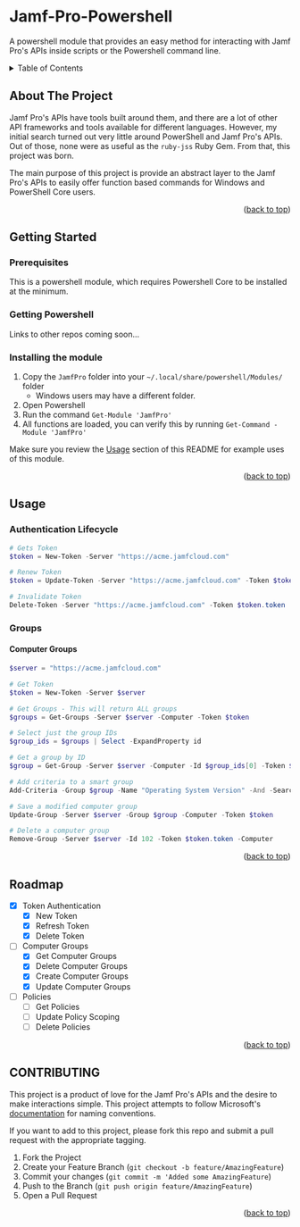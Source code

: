 # Jamf-Pro-Powershell
A powershell module that provides an easy method for interacting with Jamf Pro's APIs inside scripts or the Powershell command line.

<!-- TABLE OF CONTENTS -->
<details>
    <summary>Table of Contents</summary>
    <ol>
        <li><a href="#">About The Project</a></li>
    </ol>
</details>

<!-- ABOUT THE PROJECT -->
## About The Project

Jamf Pro's APIs have tools built around them, and there are a lot of other API frameworks and tools available for different languages. However, my initial search turned out very little around PowerShell and Jamf Pro's APIs.
Out of those, none were as useful as the `ruby-jss` Ruby Gem. From that, this project was born.

The main purpose of this project is provide an abstract layer to the Jamf Pro's APIs to easily offer function based commands for Windows and PowerShell Core users.

<p align="right">(<a href="#top">back to top</a>)</p>

<!-- GETTING STARTED -->
## Getting Started

### Prerequisites

This is a powershell module, which requires Powershell Core to be installed at the minimum.

### Getting Powershell

Links to other repos coming soon...

### Installing the module

1. Copy the `JamfPro` folder into your `~/.local/share/powershell/Modules/` folder
    - Windows users may have a different folder.
2. Open Powershell
3. Run the command `Get-Module 'JamfPro'`
4. All functions are loaded, you can verify this by running `Get-Command -Module 'JamfPro'`

Make sure you review the [Usage](#usage) section of this README for example uses of this module.

<p align="right">(<a href="#top">back to top</a>)</p>

<!-- USAGE -->
## Usage

### Authentication Lifecycle

```Powershell
# Gets Token
$token = New-Token -Server "https://acme.jamfcloud.com"

# Renew Token
$token = Update-Token -Server "https://acme.jamfcloud.com" -Token $token.token

# Invalidate Token
Delete-Token -Server "https://acme.jamfcloud.com" -Token $token.token
```

### Groups

#### Computer Groups

```Powershell
$server = "https://acme.jamfcloud.com"

# Get Token
$token = New-Token -Server $server

# Get Groups - This will return ALL groups
$groups = Get-Groups -Server $server -Computer -Token $token

# Select just the group IDs
$group_ids = $groups | Select -ExpandProperty id

# Get a group by ID
$group = Get-Group -Server $server -Computer -Id $group_ids[0] -Token $token

# Add criteria to a smart group
Add-Criteria -Group $group -Name "Operating System Version" -And -SearchType "like" -Value "12.0"

# Save a modified computer group
Update-Group -Server $server -Group $group -Computer -Token $token

# Delete a computer group
Remove-Group -Server $server -Id 102 -Token $token.token -Computer
```

<p align="right">(<a href="#top">back to top</a>)</p>

<!-- ROADMAP -->
## Roadmap

- [x] Token Authentication
    - [x] New Token
    - [x] Refresh Token
    - [x] Delete Token
- [ ] Computer Groups
    - [x] Get Computer Groups
    - [x] Delete Computer Groups
    - [x] Create Computer Groups
    - [x] Update Computer Groups
- [ ] Policies
    - [ ] Get Policies
    - [ ] Update Policy Scoping
    - [ ] Delete Policies

<p align="right">(<a href="#top">back to top</a>)</p>

<!-- CONTRIBUTING -->
## CONTRIBUTING

This project is a product of love for the Jamf Pro's APIs and the desire to make interactions simple. This project attempts to follow Microsoft's [documentation](https://docs.microsoft.com/en-us/powershell/scripting/developer/cmdlet/approved-verbs-for-windows-powershell-commands?view=powershell-7.2) for naming conventions.

If you want to add to this project, please fork this repo and submit a pull request with the appropriate tagging.

1. Fork the Project
2. Create your Feature Branch (`git checkout -b feature/AmazingFeature`)
3. Commit your changes (`git commit -m 'Added some AmazingFeature`)
4. Push to the Branch (`git push origin feature/AmazingFeature`)
5. Open a Pull Request

<p align="right">(<a href="#top">back to top</a>)</p>